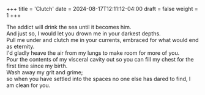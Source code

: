 +++
title = 'Clutch'
date = 2024-08-17T12:11:12-04:00
draft = false
weight = 1
+++

The addict will drink the sea until it becomes him.  
And just so, I would let you drown me in your darkest depths.  
Pull me under and clutch me in your currents, embraced for what would end as eternity.  
I'd gladly heave the air from my lungs to make room for more of you.  
Pour the contents of my visceral cavity out so you can fill my chest for the first time since my birth.  
Wash away my grit and grime;  
so when you have settled into the spaces no one else has dared to find, I am clean for you.
